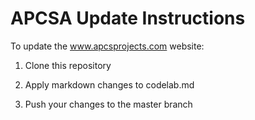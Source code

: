 # APCSA Update Instructions

To update the www.apcsprojects.com website:

1. Clone this repository

2. Apply markdown changes to codelab.md

3. Push your changes to the master branch
